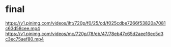 # final
https://v1.pinimg.com/videos/iht/720p/f0/25/cd/f025cdbe7266f53820a7081c63d58cee.mp4
https://v1.pinimg.com/videos/mc/720p/78/eb/47/78eb47c65d2aee16ec5d3c3ec75aef80.mp4
